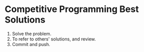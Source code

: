 # Competitive Programming Best Solutions
1. Solve the problem.
2. To refer to others' solutions, and review. 
3. Commit and push.
